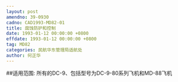 ```yaml
---
layout: post
amendno: 39-0930
cadno: CAD1993-MD82-01
title: 腐蚀防护和控制
date: 1993-01-12 00:00:00 +0800
effdate: 1993-01-12 00:00:00 +0800
tag: MD82
categories: 民航华东管理局适航处
author: 何正华
---
```


##适用范围:
所有的DC-9、包括型号为DC-9-80系列飞机和MD-88飞机

